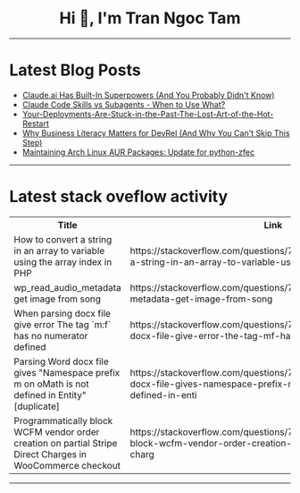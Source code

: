 <h1 align="center">Hi 👋, I'm Tran Ngoc Tam</h1>

---

# Latest Blog Posts 
<!-- BLOG-POST-LIST:START -->
- [Claude.ai Has Built-In Superpowers &lpar;And You Probably Didn&#39;t Know&rpar;](https://dev.to/nunc/claudeai-has-built-in-superpowers-and-you-probably-didnt-know-1haa)
- [Claude Code Skills vs Subagents - When to Use What?](https://dev.to/nunc/claude-code-skills-vs-subagents-when-to-use-what-4d12)
- [Your-Deployments-Are-Stuck-in-the-Past-The-Lost-Art-of-the-Hot-Restart](https://dev.to/member_ece4a271/your-deployments-are-stuck-in-the-past-the-lost-art-of-the-hot-restart-m57)
- [Why Business Literacy Matters for DevRel &lpar;And Why You Can&#39;t Skip This Step&rpar;](https://dev.to/mattstratton/why-business-literacy-matters-for-devrel-and-why-you-cant-skip-this-step-30p1)
- [Maintaining Arch Linux AUR Packages: Update for python-zfec](https://dev.to/secbyshresth/maintaining-arch-linux-aur-packages-update-for-python-zfec-2kko)
<!-- BLOG-POST-LIST:END -->

---

# Latest stack oveflow activity
<table>
  <tr><th>Title</th><th>Link</th></tr>
  <!-- STACKOVERFLOW:START --><tr><td>How to convert a string in an array to variable using the array index in PHP</td><td>https://stackoverflow.com/questions/79802151/how-to-convert-a-string-in-an-array-to-variable-using-the-array-index-in-php</td></tr><tr><td>wp_read_audio_metadata get image from song</td><td>https://stackoverflow.com/questions/79801988/wp-read-audio-metadata-get-image-from-song</td></tr><tr><td>When parsing docx file give error The tag `m:f` has no numerator defined</td><td>https://stackoverflow.com/questions/79801569/when-parsing-docx-file-give-error-the-tag-mf-has-no-numerator-defined</td></tr><tr><td>Parsing Word docx file gives &quot;Namespace prefix m on oMath is not defined in Entity&quot; [duplicate]</td><td>https://stackoverflow.com/questions/79801538/parsing-word-docx-file-gives-namespace-prefix-m-on-omath-is-not-defined-in-enti</td></tr><tr><td>Programmatically block WCFM vendor order creation on partial Stripe Direct Charges in WooCommerce checkout</td><td>https://stackoverflow.com/questions/79801430/programmatically-block-wcfm-vendor-order-creation-on-partial-stripe-direct-charg</td></tr><!-- STACKOVERFLOW:END -->
</table>

---


